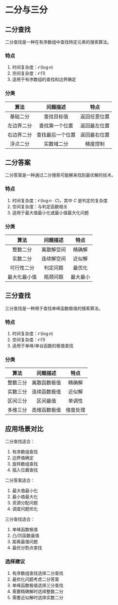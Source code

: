 # 二分与三分

## 二分查找

二分查找是一种在有序数组中查找特定元素的搜索算法。

### 特点
1. 时间复杂度：$\mathcal{O}(\log n)$
2. 空间复杂度：$\mathcal{O}(1)$
3. 适用于有序数组的查找和边界确定

### 分类

|算法|问题描述|特点|
|:-:|:-:|:-:|
|基础二分|查找目标值|返回任意位置|
|左边界二分|查找第一个位置|返回最左位置|
|右边界二分|查找最后一个位置|返回最右位置|
|浮点二分|实数域二分|精度控制|

## 二分答案

二分答案是一种通过二分搜索可能解来找到最优解的技术。

### 特点
1. 时间复杂度：$\mathcal{O}(\log n \cdot C)$，其中 $C$ 是判定的复杂度
2. 空间复杂度：与判定函数相关
3. 适用于最大值最小化或最小值最大化问题

### 分类

|算法|问题描述|特点|
|:-:|:-:|:-:|
|整数二分|离散解空间|精确解|
|实数二分|连续解空间|近似解|
|可行性二分|判定问题|最优化|
|最大化最小值|瓶颈问题|最大最小|

## 三分查找

三分查找是一种用于查找单峰函数极值的搜索算法。

### 特点
1. 时间复杂度：$\mathcal{O}(\log n)$
2. 空间复杂度：$\mathcal{O}(1)$
3. 适用于单峰/单谷函数的极值查找

### 分类

|算法|问题描述|特点|
|:-:|:-:|:-:|
|整数三分|离散函数极值|精确解|
|实数三分|连续函数极值|近似解|
|区间三分|区间最值|单调性|
|多维三分|高维函数极值|维度处理|

## 应用场景对比

二分查找适合：
1. 有序数组查找
2. 边界值确定
3. 旋转数组查找
4. 插入位置查找

二分答案适合：
1. 最大值最小化
2. 最小值最大化
3. 资源分配问题
4. 调度问题优化

三分查找适合：
1. 单峰函数极值
2. 凸/凹函数最值
3. 距离最值问题
4. 最优分割点查找

### 选择建议

1. 有序数组查找选择二分查找
2. 最优化问题考虑二分答案
3. 单峰函数极值选择三分查找
4. 需要精确解时选择整数二分
5. 需要近似解时选择实数二分